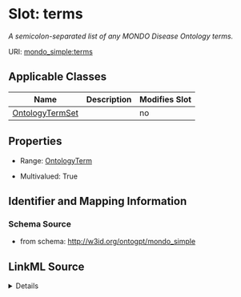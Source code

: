 

# Slot: terms


_A semicolon-separated list of any MONDO Disease Ontology terms._



URI: [mondo_simple:terms](http://w3id.org/ontogpt/emapa_simpleterms)



<!-- no inheritance hierarchy -->





## Applicable Classes

| Name | Description | Modifies Slot |
| --- | --- | --- |
| [OntologyTermSet](OntologyTermSet.md) |  |  no  |







## Properties

* Range: [OntologyTerm](OntologyTerm.md)

* Multivalued: True





## Identifier and Mapping Information







### Schema Source


* from schema: http://w3id.org/ontogpt/mondo_simple




## LinkML Source

<details>
```yaml
name: terms
description: A semicolon-separated list of any MONDO Disease Ontology terms.
from_schema: http://w3id.org/ontogpt/mondo_simple
rank: 1000
multivalued: true
alias: terms
owner: OntologyTermSet
domain_of:
- OntologyTermSet
range: OntologyTerm

```
</details>